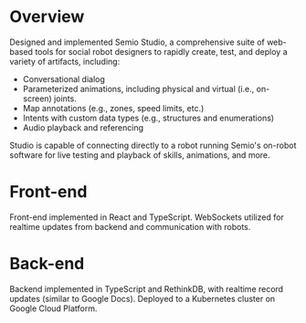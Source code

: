 # Overview
Designed and implemented Semio Studio, a comprehensive suite of web-based tools for social robot designers to rapidly create, test, and deploy a variety of artifacts, including:

 - Conversational dialog
 - Parameterized animations, including physical and virtual (i.e., on-screen) joints.
 - Map annotations (e.g., zones, speed limits, etc.)
 - Intents with custom data types (e.g., structures and enumerations)
 - Audio playback and referencing

Studio is capable of connecting directly to a robot running Semio's on-robot software for live testing and playback of skills, animations, and more.

# Front-end
Front-end implemented in React and TypeScript. WebSockets utilized for realtime updates from backend and communication with robots.

# Back-end
Backend implemented in TypeScript and RethinkDB, with realtime record updates (similar to Google Docs). Deployed to a Kubernetes cluster on Google Cloud Platform.